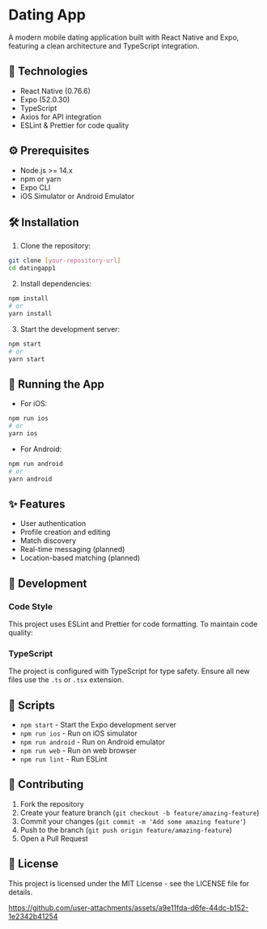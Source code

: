 # Dating App

A modern mobile dating application built with React Native and Expo, featuring a clean architecture and TypeScript integration.

## 🚀 Technologies

- React Native (0.76.6)
- Expo (52.0.30)
- TypeScript
- Axios for API integration
- ESLint & Prettier for code quality

## ⚙️ Prerequisites

- Node.js >= 14.x
- npm or yarn
- Expo CLI
- iOS Simulator or Android Emulator

## 🛠️ Installation

1. Clone the repository:
```bash
git clone [your-repository-url]
cd datingapp1
```

2. Install dependencies:
```bash
npm install
# or
yarn install
```

3. Start the development server:
```bash
npm start
# or
yarn start
```

## 📱 Running the App

- For iOS:
```bash
npm run ios
# or
yarn ios
```

- For Android:
```bash
npm run android
# or
yarn android
```

## ✨ Features

- User authentication
- Profile creation and editing
- Match discovery
- Real-time messaging (planned)
- Location-based matching (planned)

## 🔧 Development

### Code Style

This project uses ESLint and Prettier for code formatting. To maintain code quality:


### TypeScript

The project is configured with TypeScript for type safety. Ensure all new files use the `.ts` or `.tsx` extension.

## 📝 Scripts

- `npm start` - Start the Expo development server
- `npm run ios` - Run on iOS simulator
- `npm run android` - Run on Android emulator
- `npm run web` - Run on web browser
- `npm run lint` - Run ESLint

## 🤝 Contributing

1. Fork the repository
2. Create your feature branch (`git checkout -b feature/amazing-feature`)
3. Commit your changes (`git commit -m 'Add some amazing feature'`)
4. Push to the branch (`git push origin feature/amazing-feature`)
5. Open a Pull Request

## 📄 License

This project is licensed under the MIT License - see the LICENSE file for details.

https://github.com/user-attachments/assets/a9e11fda-d6fe-44dc-b152-1e2342b41254
